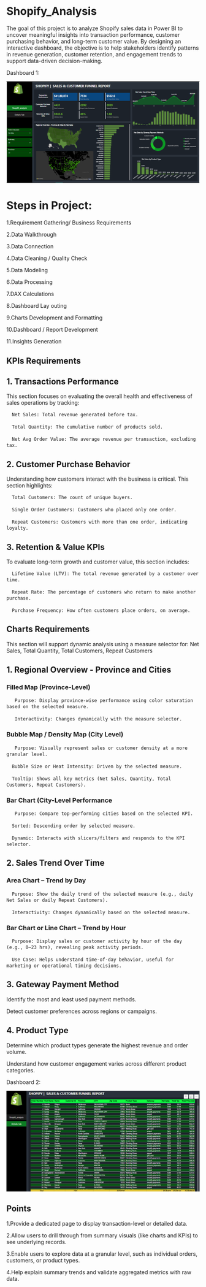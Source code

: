 # Shopify_Analysis
The goal of this project is to analyze Shopify sales data in Power BI to uncover meaningful insights into transaction performance, customer purchasing behavior, and long-term customer value. By designing an interactive dashboard, the objective is to help stakeholders identify patterns in revenue generation, customer retention, and engagement trends to support data-driven decision-making.

Dashboard 1:

![image alt](https://github.com/komal-sharma19/Shopify_Analysis/blob/main/shopify1.png?raw=true)

# Steps in Project:

1.Requirement Gathering/ Business Requirements

2.Data Walkthrough

3.Data Connection

4.Data Cleaning / Quality Check

5.Data Modeling

6.Data Processing

7.DAX Calculations

8.Dashboard Lay outing

9.Charts Development and Formatting

10.Dashboard / Report Development

11.Insights Generation

## KPIs Requirements
## 1. Transactions Performance
   
This section focuses on evaluating the overall health and effectiveness of sales operations by tracking:

      Net Sales: Total revenue generated before tax.

      Total Quantity: The cumulative number of products sold.

      Net Avg Order Value: The average revenue per transaction, excluding tax.

## 2. Customer Purchase Behavior
   
Understanding how customers interact with the business is critical. This section highlights:

      Total Customers: The count of unique buyers.

      Single Order Customers: Customers who placed only one order.

      Repeat Customers: Customers with more than one order, indicating loyalty.

## 3. Retention & Value KPIs
   
To evaluate long-term growth and customer value, this section includes:

      Lifetime Value (LTV): The total revenue generated by a customer over time.

      Repeat Rate: The percentage of customers who return to make another purchase.

      Purchase Frequency: How often customers place orders, on average.

## Charts Requirements

This section will support dynamic analysis using a measure selector for: Net Sales, Total Quantity, Total Customers, Repeat Customers

## 1. Regional Overview - Province and Cities
   
  ### Filled Map (Province-Level)
  
       Purpose: Display province-wise performance using color saturation based on the selected measure.
    
       Interactivity: Changes dynamically with the measure selector.
    
  ### Bubble Map / Density Map (City Level)
  
       Purpose: Visually represent sales or customer density at a more granular level.
       
      Bubble Size or Heat Intensity: Driven by the selected measure.
      
      Tooltip: Shows all key metrics (Net Sales, Quantity, Total Customers, Repeat Customers).
      
  ### Bar Chart (City-Level Performance
  
       Purpose: Compare top-performing cities based on the selected KPI.
       
      Sorted: Descending order by selected measure.
      
      Dynamic: Interacts with slicers/filters and responds to the KPI selector.
   
## 2. Sales Trend Over Time
   
### Area Chart – Trend by Day

      Purpose: Show the daily trend of the selected measure (e.g., daily Net Sales or daily Repeat Customers).

      Interactivity: Changes dynamically based on the selected measure.

### Bar Chart or Line Chart – Trend by Hour

      Purpose: Display sales or customer activity by hour of the day (e.g., 0–23 hrs), revealing peak activity periods.

      Use Case: Helps understand time-of-day behavior, useful for marketing or operational timing decisions.

## 3. Gateway Payment Method

Identify the most and least used payment methods.

Detect customer preferences across regions or campaigns.

## 4. Product Type
   
Determine which product types generate the highest revenue and order volume.

Understand how customer engagement varies across different product categories.


Dashboard 2:

![image alt](https://github.com/komal-sharma19/Shopify_Analysis/blob/main/shopify2.png?raw=true)

## Points

1.Provide a dedicated page to display transaction-level or detailed data.

2.Allow users to drill through from summary visuals (like charts and KPIs) to see underlying records.

3.Enable users to explore data at a granular level, such as individual orders, customers, or product types.

4.Help explain summary trends and validate aggregated metrics with raw data.



